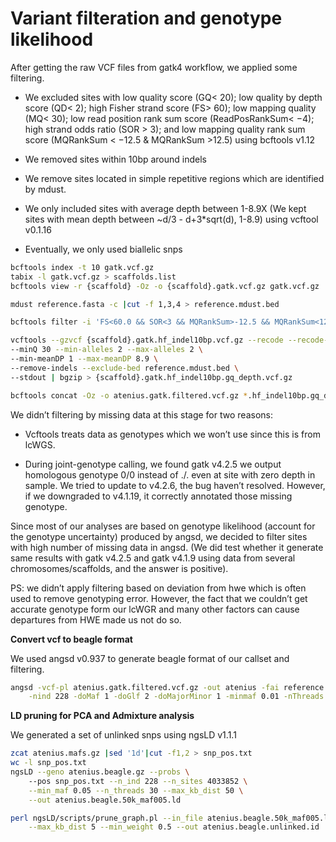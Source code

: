 Variant filteration and genotype likelihood
================

After getting the raw VCF files from gatk4 workflow, we applied some
filtering.

-   We excluded sites with low quality score (GQ\< 20); low quality by
    depth score (QD\< 2); high Fisher strand score (FS\> 60); low
    mapping quality (MQ\< 30); low read position rank sum score
    (ReadPosRankSum\< −4); high strand odds ratio (SOR \> 3); and low
    mapping quality rank sum score (MQRankSum \< −12.5 & MQRankSum
    \>12.5) using bcftools v1.12

-   We removed sites within 10bp around indels

-   We remove sites located in simple repetitive regions which are
    identified by mdust.

-   We only included sites with average depth between 1-8.9X (We kept
    sites with mean depth between \~d/3 - d+3\*sqrt(d), 1-8.9) using
    vcftool v0.1.16

-   Eventually, we only used biallelic snps

``` bash
bcftools index -t 10 gatk.vcf.gz
tabix -l gatk.vcf.gz > scaffolds.list
bcftools view -r {scaffold} -Oz -o {scaffold}.gatk.vcf.gz gatk.vcf.gz

mdust reference.fasta -c |cut -f 1,3,4 > reference.mdust.bed

bcftools filter -i 'FS<60.0 && SOR<3 && MQRankSum>-12.5 && MQRankSum<12.5 && ReadPosRankSum>-4.0 && QD>2.0 && MQ>30.0 && QUAL>30' --SnpGap 10 --threads 10 -Oz -o {scaffold}.gatk.hf_indel10bp.vcf.gz {scaffold}.gakt.vcf.gz

vcftools --gzvcf {scaffold}.gatk.hf_indel10bp.vcf.gz --recode --recode-INFO-all \
--minQ 30 --min-alleles 2 --max-alleles 2 \
--min-meanDP 1 --max-meanDP 8.9 \
--remove-indels --exclude-bed reference.mdust.bed \
--stdout | bgzip > {scaffold}.gatk.hf_indel10bp.gq_depth.vcf.gz

bcftools concat -Oz -o atenius.gatk.filtered.vcf.gz *.hf_indel10bp.gq_depth.vcf.gz
```

We didn’t filtering by missing data at this stage for two reasons:

-   Vcftools treats data as genotypes which we won’t use since this is
    from lcWGS.

-   During joint-genotype calling, we found gatk v4.2.5 we output
    homologous genotype 0/0 instead of ./. even at site with zero depth
    in sample. We tried to update to v4.2.6, the bug haven’t resolved.
    However, if we downgraded to v4.1.19, it correctly annotated those
    missing genotype.

Since most of our analyses are based on genotype likelihood (account for
the genotype uncertainty) produced by angsd, we decided to filter sites
with high number of missing data in angsd. (We did test whether it
generate same results with gatk v4.2.5 and gatk v4.1.9 using data from
several chromosomes/scaffolds, and the answer is positive).

PS: we didn’t apply filtering based on deviation from hwe which is often
used to remove genotyping error. However, the fact that we couldn’t get
accurate genotype form our lcWGR and many other factors can cause
departures from HWE made us not do so.

**Convert vcf to beagle format**

We used angsd v0.937 to generate beagle format of our callset and
filtering.

``` bash
angsd -vcf-pl atenius.gatk.filtered.vcf.gz -out atenius -fai reference.fasta.fai \
    -nind 228 -doMaf 1 -doGlf 2 -doMajorMinor 1 -minmaf 0.01 -nThreads 48 -minInd 114
```

**LD pruning for PCA and Admixture analysis**

We generated a set of unlinked snps using ngsLD v1.1.1

``` bash
zcat atenius.mafs.gz |sed '1d'|cut -f1,2 > snp_pos.txt
wc -l snp_pos.txt
ngsLD --geno atenius.beagle.gz --probs \  
    --pos snp_pos.txt --n_ind 228 --n_sites 4033852 \
    --min_maf 0.05 --n_threads 30 --max_kb_dist 50 \
    --out atenius.beagle.50k_maf005.ld

perl ngsLD/scripts/prune_graph.pl --in_file atenius.beagle.50k_maf005.ld \
    --max_kb_dist 5 --min_weight 0.5 --out atenius.beagle.unlinked.id
```
